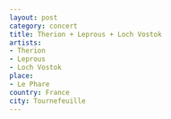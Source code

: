 ```yaml
---
layout: post
category: concert
title: Therion + Leprous + Loch Vostok
artists: 
- Therion
- Leprous
- Loch Vostok
place: 
- Le Phare
country: France
city: Tournefeuille
---
```



